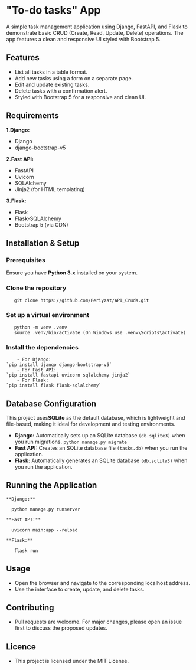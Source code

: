 #  "To-do tasks"  App
A simple task management application using Django, FastAPI, and Flask to demonstrate basic CRUD (Create, Read, Update, Delete) operations. The app features a clean and responsive UI styled with Bootstrap 5.
## Features
- List all tasks in a table format.
- Add new tasks using a form on a separate page.
- Edit and update existing tasks.
- Delete tasks with a confirmation alert.
- Styled with Bootstrap 5 for a responsive and clean UI.
## Requirements
**1.Django:**
 - Django
 - django-bootstrap-v5
   
**2.Fast API:**
 - FastAPI
 - Uvicorn
 - SQLAlchemy
 - Jinja2 (for HTML templating)

**3.Flask:** 
 - Flask
 - Flask-SQLAlchemy
 - Bootstrap 5 (via CDN)
## Installation & Setup
### Prerequisites

 Ensure you have **Python 3.x** installed on your system.
### Clone the repository
```
   git clone https://github.com/Periyzat/API_Cruds.git
```
### Set up a virtual environment
```
   python -m venv .venv
   source .venv/bin/activate (On Windows use .venv\Scripts\activate)
```
### Install the dependencies
		- For Django:
	`pip install django django-bootstrap-v5`
		- For Fast API: 
	`pip install fastapi uvicorn sqlalchemy jinja2`
		- For Flask:
	`pip install flask flask-sqlalchemy`
## Database Configuration
This project uses**SQLite** as the default database, which is lightweight and file-based, making it ideal for development and testing environments.
- **Django:** Automatically sets up an SQLite database `(db.sqlite3)` when you run migrations.
  `python manage.py migrate`
- **Fast API:** Creates an SQLite database file `(tasks.db)` when you run the application.
- **Flask:** Automatically generates an SQLite database `(db.sqlite3)` when you run the application.
 ## Running the Application
    **Django:** 
   ```
     python manage.py runserver
   ```
    **Fast API:** 
   ```
     uvicorn main:app --reload
  ```
    **Flask:**
  ```
     flask run
 ```
## Usage
- Open the browser and navigate to the corresponding localhost address.
- Use the interface to create, update, and delete tasks.
## Contributing
- Pull requests are welcome. For major changes, please open an issue first to discuss the proposed updates. 
## Licence
- This project is licensed under the MIT License.
